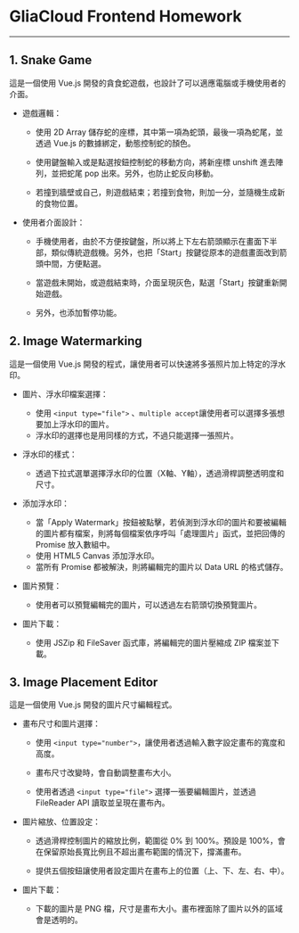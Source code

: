 # GliaCloud Frontend Homework

---

## 1. Snake Game

這是一個使用 Vue.js 開發的貪食蛇遊戲，也設計了可以適應電腦或手機使用者的介面。

* 遊戲邏輯：
  
  * 使用 2D Array 儲存蛇的座標，其中第一項為蛇頭，最後一項為蛇尾，並透過 Vue.js 的數據綁定，動態控制蛇的顏色。
  
  * 使用鍵盤輸入或是點選按鈕控制蛇的移動方向，將新座標 unshift 進去陣列，並把蛇尾 pop 出來。另外，也防止蛇反向移動。
  
  * 若撞到牆壁或自己，則遊戲結束；若撞到食物，則加一分，並隨機生成新的食物位置。

* 使用者介面設計：
  
  * 手機使用者，由於不方便按鍵盤，所以將上下左右箭頭顯示在畫面下半部，類似傳統遊戲機。另外，也把「Start」按鍵從原本的遊戲畫面改到箭頭中間，方便點選。
  
  * 當遊戲未開始，或遊戲結束時，介面呈現灰色，點選「Start」按鍵重新開始遊戲。
  
  * 另外，也添加暫停功能。

## 2. Image Watermarking

這是一個使用 Vue.js 開發的程式，讓使用者可以快速將多張照片加上特定的浮水印。

* 圖片、浮水印檔案選擇：
  
  * 使用 `<input type="file">` 、`multiple accept`讓使用者可以選擇多張想要加上浮水印的圖片。
  * 浮水印的選擇也是用同樣的方式，不過只能選擇一張照片。

* 浮水印的樣式：
  
  * 透過下拉式選單選擇浮水印的位置（X軸、Y軸），透過滑桿調整透明度和尺寸。

* 添加浮水印：
  
  * 當「Apply Watermark」按鈕被點擊，若偵測到浮水印的圖片和要被編輯的圖片都有檔案，則將每個檔案依序呼叫「處理圖片」函式，並把回傳的 Promise 放入數組中。
  * 使用 HTML5 Canvas 添加浮水印。
  * 當所有 Promise 都被解決，則將編輯完的圖片以 Data URL 的格式儲存。

* 圖片預覽：
  
  * 使用者可以預覽編輯完的圖片，可以透過左右箭頭切換預覽圖片。

* 圖片下載：
  
  * 使用 JSZip 和 FileSaver 函式庫，將編輯完的圖片壓縮成 ZIP 檔案並下載。

## 3. Image Placement Editor

這是一個使用 Vue.js 開發的圖片尺寸編輯程式。

* 畫布尺寸和圖片選擇：
  
  * 使用 `<input type="number">`，讓使用者透過輸入數字設定畫布的寬度和高度。
  
  * 畫布尺寸改變時，會自動調整畫布大小。
  
  * 使用者透過 `<input type="file">` 選擇一張要編輯圖片，並透過 FileReader API 讀取並呈現在畫布內。

* 圖片縮放、位置設定：
  
  * 透過滑桿控制圖片的縮放比例，範圍從 0% 到 100%。預設是 100%，會在保留原始長寬比例且不超出畫布範圍的情況下，撐滿畫布。
  
  * 提供五個按鈕讓使用者設定圖片在畫布上的位置（上、下、左、右、中）。

* 圖片下載：
  
  * 下載的圖片是 PNG 檔，尺寸是畫布大小。畫布裡面除了圖片以外的區域會是透明的。
